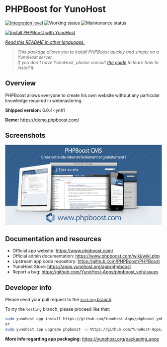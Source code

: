 <!--
N.B.: This README was automatically generated by <https://github.com/YunoHost/apps/tree/master/tools/readme_generator>
It shall NOT be edited by hand.
-->

# PHPBoost for YunoHost

[![Integration level](https://apps.yunohost.org/badge/integration/phpboost)](https://ci-apps.yunohost.org/ci/apps/phpboost/)
![Working status](https://apps.yunohost.org/badge/state/phpboost)
![Maintenance status](https://apps.yunohost.org/badge/maintained/phpboost)

[![Install PHPBoost with YunoHost](https://install-app.yunohost.org/install-with-yunohost.svg)](https://install-app.yunohost.org/?app=phpboost)

*[Read this README in other languages.](./ALL_README.md)*

> *This package allows you to install PHPBoost quickly and simply on a YunoHost server.*  
> *If you don't have YunoHost, please consult [the guide](https://yunohost.org/install) to learn how to install it.*

## Overview

PHPBoost allows everyone to create his own website without any particular knowledge required in webmastering.

**Shipped version:** 6.0.4~ynh1

**Demo:** <https://demo.phpboost.com/>

## Screenshots

![Screenshot of PHPBoost](./doc/screenshots/screenshot.png)

## Documentation and resources

- Official app website: <https://www.phpboost.com/>
- Official admin documentation: <https://www.phpboost.com/wiki/wiki.php>
- Upstream app code repository: <https://github.com/PHPBoost/PHPBoost>
- YunoHost Store: <https://apps.yunohost.org/app/phpboost>
- Report a bug: <https://github.com/YunoHost-Apps/phpboost_ynh/issues>

## Developer info

Please send your pull request to the [`testing` branch](https://github.com/YunoHost-Apps/phpboost_ynh/tree/testing).

To try the `testing` branch, please proceed like that:

```bash
sudo yunohost app install https://github.com/YunoHost-Apps/phpboost_ynh/tree/testing --debug
or
sudo yunohost app upgrade phpboost -u https://github.com/YunoHost-Apps/phpboost_ynh/tree/testing --debug
```

**More info regarding app packaging:** <https://yunohost.org/packaging_apps>
